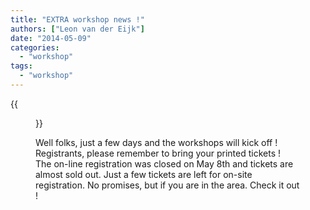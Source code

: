 ```yaml
---
title: "EXTRA workshop news !"
authors: ["Leon van der Eijk"]
date: "2014-05-09"
categories: 
  - "workshop"
tags: 
  - "workshop"
---
```

{{<figure src="images/banner.png" alt="Banner" width="50%">}}

Well folks, just a few days and the workshops will kick off ! Registrants, please remember to bring your printed tickets !  
The on-line registration was closed on May 8th and tickets are almost sold out. Just a few tickets are left for on-site registration. No promises, but if you are in the area. Check it out !
